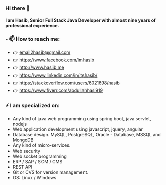 ### Hi there 👋
#### I am Hasib, Senior Full Stack Java Developer with almost nine years of professional experience.

### - 📫 How to reach me:
- 👉 email2hasib@gmail.com
- 👉 https://www.facebook.com/imhasib
- 👉 http://www.hasiib.me
- 👉 https://www.linkedin.com/in/itshasib/
- 👉 https://stackoverflow.com/users/6021698/hasib
- 👉 https://www.fiverr.com/abdullahhasi919


### ⚡ I am specialized on:

- Any kind of java web programming using spring boot, java servlet, nodejs
- Web application development using javascript, jquery, angular
- Database design. MySQL, PostgreSQL, Oracle - Database, MSSQL and MongoDB
- Any kind of micro-services. 
- Web security
- Web socket programming
- ERP / SAP / SCM / CMS
- REST API
- Git or CVS for version management.
- OS: Linux / Windows

<!--
**imhasib/imhasib** is a ✨ _special_ ✨ repository because its `README.md` (this file) appears on your GitHub profile.

Here are some ideas to get you started:

- 🔭 I’m currently working on ...
- 🌱 I’m currently learning ...
- 👯 I’m looking to collaborate on ...
- 🤔 I’m looking for help with ...
- 💬 Ask me about ...
- 📫 How to reach me: ...
- 😄 Pronouns: ...
- ⚡ Fun fact: ...
-->
